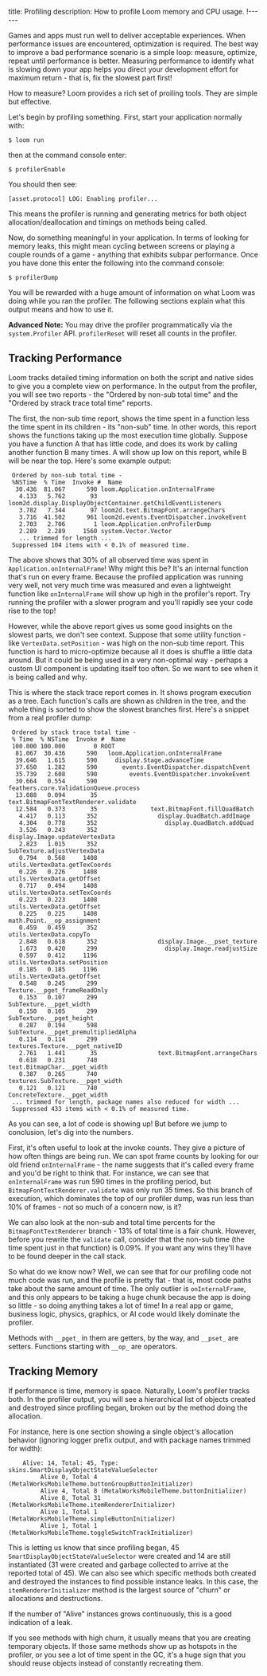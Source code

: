 title: Profiling
description: How to profile Loom memory and CPU usage.
!------

Games and apps must run well to deliver acceptable experiences. When performance issues are encountered, optimization is required. The best way to improve a bad performance scenario is a simple loop: measure, optimize, repeat until performance is better. Measuring performance to identify what is slowing down your app helps you direct your development effort for maximum return - that is, fix the slowest part first!

How to measure? Loom provides a rich set of proiling tools. They are simple but effective.

Let's begin by profiling something. First, start your application normally with:

~~~console
$ loom run
~~~

then at the command console enter:

~~~console
$ profilerEnable
~~~

You should then see:

~~~console
[asset.protocol] LOG: Enabling profiler...
~~~

This means the profiler is running and generating metrics for both object allocation/deallocation and timings on methods being called.

Now, do something meaningful in your application. In terms of looking for memory leaks, this might mean cycling between screens or playing a couple rounds of a game - anything that exhibits subpar performance.  Once you have done this enter the following into the command console:

~~~console
$ profilerDump
~~~

You will be rewarded with a huge amount of information on what Loom was doing while you ran the profiler. The following sections explain what this output means and how to use it.

**Advanced Note:** You may drive the profiler programmatically via the `system.Profiler` API. `profilerReset` will reset all counts in the profiler.

## Tracking Performance

Loom tracks detailed timing information on both the script and native sides to give you a complete view on performance. In the output from the profiler, you will see two reports - the "Ordered by non-sub total time" and the "Ordered by strack trace total time" reports.

The first, the non-sub time report, shows the time spent in a function less the time spent in its children - its "non-sub" time. In other words, this report shows the functions taking up the most execution time globally. Suppose you have a function A that has little code, and does its work by calling another function B many times. A will show up low on this report, while B will be near the top. Here's some example output:

~~~text
 Ordered by non-sub total time -
 %NSTime  % Time  Invoke #  Name
  30.436  81.067      590 loom.Application.onInternalFrame
   4.133   5.762       93 loom2d.display.DisplayObjectContainer.getChildEventListeners
   3.782   7.344       97 loom2d.text.BitmapFont.arrangeChars
   3.716  41.502      961 loom2d.events.EventDispatcher.invokeEvent
   2.703   2.706        1 loom.Application.onProfilerDump
   2.289   2.289     1560 system.Vector.Vector
   ... trimmed for length ...
 Suppressed 104 items with < 0.1% of measured time.
~~~

The above shows that 30% of all observed time was spent in `Application.onInternalFrame`! Why might this be? It's an internal function that's run on every frame. Because the profiled application was running very well, not very much time was measured and even a lightweight function like `onInternalFrame` will show up high in the profiler's report. Try running the profiler with a slower program and you'll rapidly see your code rise to the top!

However, while the above report gives us some good insights on the slowest parts, we don't see context. Suppose that some utility function - like `VertexData.setPosition` - was high on the non-sub time report. This function is hard to micro-optimize because all it does is shuffle a little data around. But it could be being used in a very non-optimal way - perhaps a custom UI component is updating itself too often. So we want to see when it is being called and why.

This is where the stack trace report comes in. It shows program execution as a tree. Each function's calls are shown as children in the tree, and the whole thing is sorted to show the slowest branches first. Here's a snippet from a real profiler dump:

~~~text
 Ordered by stack trace total time -
 % Time  % NSTime  Invoke #  Name
 100.000 100.000        0 ROOT
  81.067  30.436      590   loom.Application.onInternalFrame
  39.646   1.615      590     display.Stage.advanceTime
  37.650   1.282      590       events.EventDispatcher.dispatchEvent
  35.739   2.608      590         events.EventDispatcher.invokeEvent
  30.664   0.554      590           feathers.core.ValidationQueue.process
  13.088   0.094       35             text.BitmapFontTextRenderer.validate
  12.584   0.373       35               text.BitmapFont.fillQuadBatch
   4.417   0.113      352                 display.QuadBatch.addImage
   4.304   0.778      352                   display.QuadBatch.addQuad
   3.526   0.243      352                     display.Image.updateVertexData
   2.823   1.015      352                       SubTexture.adjustVertexData
   0.794   0.568     1408                         utils.VertexData.getTexCoords
   0.226   0.226     1408                           utils.VertexData.getOffset
   0.717   0.494     1408                         utils.VertexData.setTexCoords
   0.223   0.223     1408                           utils.VertexData.getOffset
   0.225   0.225     1408                         math.Point.__op_assignment
   0.459   0.459      352                       utils.VertexData.copyTo
   2.848   0.618      352                 display.Image.__pset_texture
   1.673   0.420      299                   display.Image.readjustSize
   0.597   0.412     1196                     utils.VertexData.setPosition
   0.185   0.185     1196                       utils.VertexData.getOffset
   0.548   0.245      299                     Texture.__pget_frameReadOnly
   0.153   0.107      299                       SubTexture.__pget_width
   0.150   0.105      299                       SubTexture.__pget_height
   0.287   0.194      598                   SubTexture.__pget_premultipliedAlpha
   0.114   0.114      299                   textures.Texture.__pget_nativeID
   2.761   1.441       35                 text.BitmapFont.arrangeChars
   0.618   0.231      740                   text.BitmapChar.__pget_width
   0.387   0.265      740                     textures.SubTexture.__pget_width
   0.121   0.121      740                       ConcreteTexture.__pget_width
 ... trimmed for length, package names also reduced for width ...
 Suppressed 433 items with < 0.1% of measured time.
~~~

As you can see, a lot of code is showing up! But before we jump to conclusion, let's dig into the numbers.

First, it's often useful to look at the invoke counts. They give a picture of how often things are being run. We can spot frame counts by looking for our old friend `onInternalFrame` - the name suggests that it's called every frame and you'd be right to think that. For instance, we can see that `onInternalFrame` was run 590 times in the profiling period, but `BitmapFontTextRenderer.validate` was only run 35 times. So this branch of execution, which dominates the top of our profiler dump, was run less than 10% of frames - not so much of a concern now, is it?

We can also look at the non-sub and total time percents for the  `BitmapFontTextRenderer` branch - 13% of total time is a fair chunk. However, before you rewrite the `validate` call, consider that the non-sub time (the time spent just in that function) is 0.09%. If you want any wins they'll have to be found deeper in the call stack.

So what do we know now? Well, we can see that for our profiling code not much code was run, and the profile is pretty flat - that is, most code paths take about the same amount of time. The only outlier is `onInternalFrame`, and this only appears to be taking a huge chunk because the app is doing so little - so doing anything takes a lot of time! In a real app or game, business logic, physics, graphics, or AI code would likely dominate the profiler.

Methods with `__pget_` in them are getters, by the way, and `__pset_` are setters. Functions starting with `__op_` are operators.

## Tracking Memory

If performance is time, memory is space. Naturally, Loom's profiler tracks both. In the profiler output, you will see a hierarchical list of objects created and destroyed since profiling began, broken out by the method doing the allocation.

For instance, here is one section showing a single object's allocation behavior (ignoring logger prefix output, and with package names trimmed for width):

~~~text
    Alive: 14, Total: 45, Type: skins.SmartDisplayObjectStateValueSelector
         Alive 0, Total 4 (MetalWorksMobileTheme.buttonGroupButtonInitializer)
         Alive 4, Total 8 (MetalWorksMobileTheme.buttonInitializer)
         Alive 8, Total 31 (MetalWorksMobileTheme.itemRendererInitializer)
         Alive 1, Total 1 (MetalWorksMobileTheme.simpleButtonInitializer)
         Alive 1, Total 1 (MetalWorksMobileTheme.toggleSwitchTrackInitializer)
~~~

This is letting us know that since profiling began, 45 `SmartDisplayObjectStateValueSelector` were created and 14 are still instantiated (31 were created and garbage collected to arrive at the reported total of 45).  We can also see which specific methods both created and destroyed the instances to find possible instance leaks.  In this case, the `itemRendererInitializer` method is the largest source of "churn" or allocations and destructions.

If the number of "Alive" instances grows continuously, this is a good indication of a leak.

If you see methods with high churn, it usually means that you are creating temporary objects. If those same methods show up as hotspots in the profiler, or you see a lot of time spent in the GC, it's a huge sign that you should reuse objects instead of constantly recreating them.
